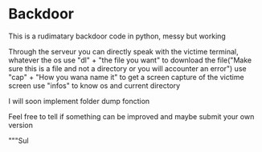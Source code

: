 # Backdoor
This is a rudimatary backdoor code in python, messy but working

Through the serveur you can directly speak with the victime terminal, whatever the os
use "dl" + "the file you want" to download the file("Make sure this is a file and not a directory or you will accounter an error")
use "cap" + "How you wana name it" to get a screen capture of the victime screen
use "infos" to know os and current directory 

I will soon implement folder dump fonction

Feel free to tell if something can be improved and maybe submit your own version

"""Sul
